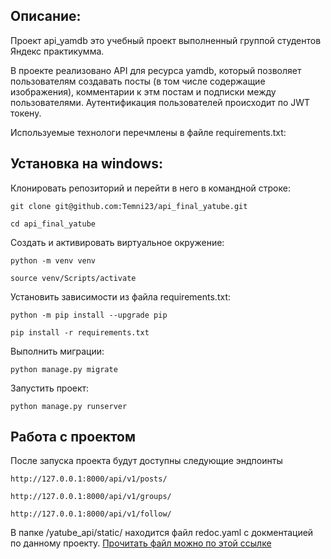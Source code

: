 ## Описание:
Проект api_yamdb это учебный проект выполненный группой студентов Яндекс 
практикумма. 

В проекте реализовано API для ресурса yamdb, который позволяет пользователям создавать посты (в том числе содержащие изображения), комментарии к этм постам и подписки между пользователями.
Аутентификация пользователей происходит по JWT токену.

Используемые технологи перечмлены в файле requirements.txt:

## Установка на windows:

Клонировать репозиторий и перейти в него в командной строке:

```
git clone git@github.com:Temni23/api_final_yatube.git
```

```
cd api_final_yatube
```

Cоздать и активировать виртуальное окружение:

```
python -m venv venv
```

```
source venv/Scripts/activate
```

Установить зависимости из файла requirements.txt:

```
python -m pip install --upgrade pip
```

```
pip install -r requirements.txt
```

Выполнить миграции:

```
python manage.py migrate
```

Запустить проект:

```
python manage.py runserver
```

## Работа с проектом

После запуска проекта будут доступны следующие эндпоинты
```
http://127.0.0.1:8000/api/v1/posts/
```
```
http://127.0.0.1:8000/api/v1/groups/
```
```
http://127.0.0.1:8000/api/v1/follow/
```

В папке /yatube_api/static/ находится файл redoc.yaml с докментацией по данному проекту.  [Прочитать файл можно по этой ссылке](https://redocly.github.io/redoc/)
